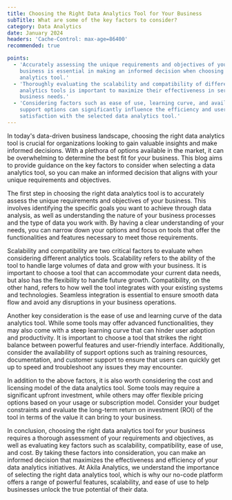 ```yaml
---
title: Choosing the Right Data Analytics Tool for Your Business
subTitle: What are some of the key factors to consider?
category: Data Analytics
date: January 2024
headers: 'Cache-Control: max-age=86400'
recommended: true

points:
  - 'Accurately assessing the unique requirements and objectives of your
    business is essential in making an informed decision when choosing a data
    analytics tool.'
  - 'Thoroughly evaluating the scalability and compatibility of different
    analytics tools is important to maximize their effectiveness in serving your
    business needs.'
  - 'Considering factors such as ease of use, learning curve, and available
    support options can significantly influence the efficiency and user
    satisfaction with the selected data analytics tool.'
---
```


In today's data-driven business landscape, choosing the right data analytics
tool is crucial for organizations looking to gain valuable insights and make
informed decisions. With a plethora of options available in the market, it can
be overwhelming to determine the best fit for your business. This blog aims to
provide guidance on the key factors to consider when selecting a data analytics
tool, so you can make an informed decision that aligns with your unique
requirements and objectives.

The first step in choosing the right data analytics tool is to accurately assess
the unique requirements and objectives of your business. This involves
identifying the specific goals you want to achieve through data analysis, as
well as understanding the nature of your business processes and the type of data
you work with. By having a clear understanding of your needs, you can narrow
down your options and focus on tools that offer the functionalities and features
necessary to meet those requirements.

Scalability and compatibility are two critical factors to evaluate when
considering different analytics tools. Scalability refers to the ability of the
tool to handle large volumes of data and grow with your business. It is
important to choose a tool that can accommodate your current data needs, but
also has the flexibility to handle future growth. Compatibility, on the other
hand, refers to how well the tool integrates with your existing systems and
technologies. Seamless integration is essential to ensure smooth data flow and
avoid any disruptions in your business operations.

Another key consideration is the ease of use and learning curve of the data
analytics tool. While some tools may offer advanced functionalities, they may
also come with a steep learning curve that can hinder user adoption and
productivity. It is important to choose a tool that strikes the right balance
between powerful features and user-friendly interface. Additionally, consider
the availability of support options such as training resources, documentation,
and customer support to ensure that users can quickly get up to speed and
troubleshoot any issues they may encounter.

In addition to the above factors, it is also worth considering the cost and
licensing model of the data analytics tool. Some tools may require a significant
upfront investment, while others may offer flexible pricing options based on
your usage or subscription model. Consider your budget constraints and evaluate
the long-term return on investment (ROI) of the tool in terms of the value it
can bring to your business.

In conclusion, choosing the right data analytics tool for your business requires
a thorough assessment of your requirements and objectives, as well as evaluating
key factors such as scalability, compatibility, ease of use, and cost. By taking
these factors into consideration, you can make an informed decision that
maximizes the effectiveness and efficiency of your data analytics initiatives.
At Akila Analytics, we understand the importance of selecting the right data
analytics tool, which is why our no-code platform offers a range of powerful
features, scalability, and ease of use to help businesses unlock the true
potential of their data.
